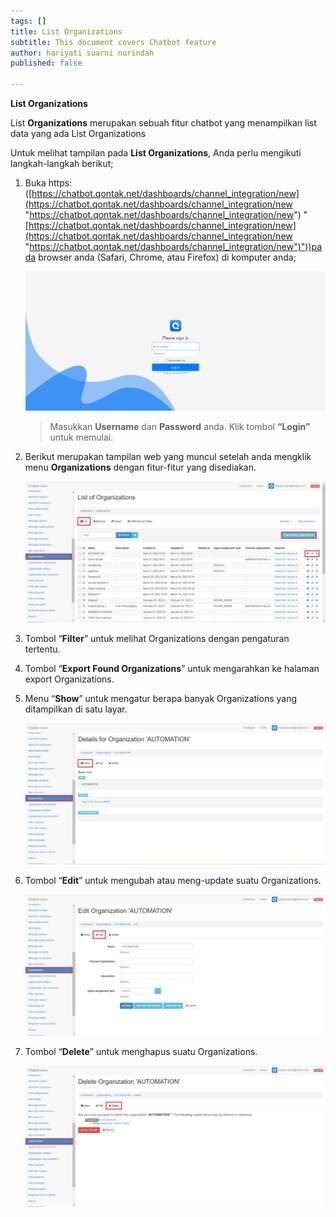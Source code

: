 ```yaml
---
tags: []
title: List Organizations
subtitle: This document covers Chatbot feature
author: hariyati suarni nurindah
published: false

---
```

**List Organizations**

List **Organizations** merupakan sebuah fitur chatbot yang menampilkan list data yang ada List Organizations

Untuk melihat tampilan pada **List Organizations**, Anda perlu mengikuti langkah-langkah berikut;

1. Buka https: ([https://chatbot.qontak.net/dashboards/channel_integration/new](https://chatbot.qontak.net/dashboards/channel_integration/new "https://chatbot.qontak.net/dashboards/channel_integration/new") "[https://chatbot.qontak.net/dashboards/channel_integration/new](https://chatbot.qontak.net/dashboards/channel_integration/new "https://chatbot.qontak.net/dashboards/channel_integration/new")"))pada browser anda (Safari, Chrome, atau Firefox) di komputer anda;

   ![](/uploads/channell.PNG)

   > Masukkan **Username** dan **Password** anda. Klik tombol **“Login”** untuk memulai.
2. Berikut merupakan tampilan web yang muncul setelah anda mengklik menu **Organizations** dengan fitur-fitur yang disediakan.

   ![](/uploads/organizations-update1.PNG)
3. Tombol “**Filter**” untuk melihat Organizations dengan pengaturan tertentu.
4. Tombol “**Export Found Organizations**” untuk mengarahkan ke halaman export Organizations.
5. Menu “**Show**” untuk mengatur berapa banyak Organizations yang ditampilkan di satu layar.

   ![](/uploads/organizations-update2.PNG)
6. Tombol “**Edit**” untuk mengubah atau meng-update suatu Organizations.

   ![](/uploads/organizations-update3.PNG)
7. Tombol “**Delete**” untuk menghapus suatu Organizations.

   ![](/uploads/organizations-update4.PNG)